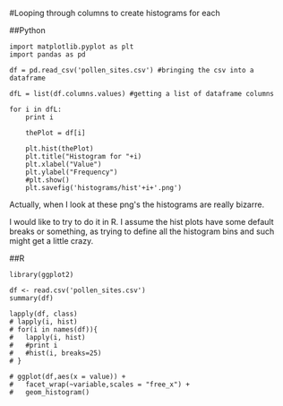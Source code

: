 #Looping through columns to create histograms for each	
	
##Python	
	
	import matplotlib.pyplot as plt
	import pandas as pd

	df = pd.read_csv('pollen_sites.csv') #bringing the csv into a dataframe

	dfL = list(df.columns.values) #getting a list of dataframe columns

	for i in dfL:
		print i 

		thePlot = df[i]

		plt.hist(thePlot)
		plt.title("Histogram for "+i)
		plt.xlabel("Value")
		plt.ylabel("Frequency")
		#plt.show()
		plt.savefig('histograms/hist'+i+'.png')

Actually, when I look at these png's the histograms are really bizarre.


		
I would like to try to do it in R. I assume the hist plots have some default breaks or something, as trying to define all the histogram bins and such might get a little crazy. 
		
##R
		
	library(ggplot2)

	df <- read.csv('pollen_sites.csv')
	summary(df)

	lapply(df, class)
	# lapply(i, hist) 
	# for(i in names(df)){
	#   lapply(i, hist) 
	#   #print i
	#   #hist(i, breaks=25)
	# }

	# ggplot(df,aes(x = value)) + 
	#   facet_wrap(~variable,scales = "free_x") + 
	#   geom_histogram()